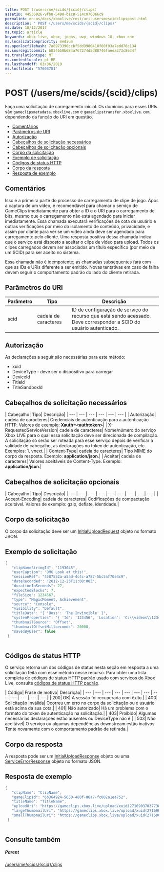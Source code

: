 ```yaml
---
title: POST (/users/me/scids/{scid}/clips)
assetID: 44535926-9fb8-5498-b1c8-514c0763e6c9
permalink: en-us/docs/xboxlive/rest/uri-usersmescidclipspost.html
description: " POST (/users/me/scids/{scid}/clips)"
ms.date: 10/12/2017
ms.topic: article
keywords: xbox live, xbox, jogos, uwp, windows 10, xbox one
ms.localizationpriority: medium
ms.openlocfilehash: 7a8973390ccbf5dd9980410f60f03a7edd78c134
ms.sourcegitcommit: b034650b684a767274d5d88746faeea373c8e34f
ms.translationtype: MT
ms.contentlocale: pt-BR
ms.lasthandoff: 03/06/2019
ms.locfileid: "57608781"
---
```

# <a name="post-usersmescidsscidclips"></a>POST (/users/me/scids/{scid}/clips)
Faça uma solicitação de carregamento inicial. Os domínios para esses URIs são `gameclipsmetadata.xboxlive.com` e `gameclipstransfer.xboxlive.com`, dependendo da função do URI em questão.
 
  * [Comentários](#ID4EX)
  * [Parâmetros de URI](#ID4EFB)
  * [Autorização](#ID4EQB)
  * [Cabeçalhos de solicitação necessários](#ID4EKC)
  * [Cabeçalhos de solicitação opcionais](#ID4ENE)
  * [Corpo da solicitação](#ID4ENF)
  * [Exemplo de solicitação](#ID4E1F)
  * [Códigos de status HTTP](#ID4EDG)
  * [Corpo da resposta](#ID4EVAAC)
  * [Resposta de exemplo](#ID4EFBAC)
 
<a id="ID4EX"></a>

 
## <a name="remarks"></a>Comentários
 
Isso é a primeira parte do processo de carregamento de clipe de jogo. Após a captura de um vídeo, é recomendável para chamar o serviço de GameClips imediatamente para obter a ID e o URI para o carregamento de bits, mesmo que o carregamento não está agendado para iniciar imediatamente. Essa chamada executará verificações de cota de usuário e outras verificações por meio do isolamento de conteúdo, privacidade, e assim por diante para ver se um vídeo ainda deve ser agendado para carregamento pelo cliente. Uma resposta positiva dessa chamada indica que o serviço está disposto a aceitar o clipe de vídeo para upload. Todos os clipes carregados devem ser associados um título específico (por meio de um SCID) para ser aceito no sistema.
 
Essa chamada não é idempotente; as chamadas subsequentes fará com que as IDs e URIs diferente a ser emitido. Novas tentativas em caso de falha devem seguir o comportamento padrão do lado do cliente retirada.
  
<a id="ID4EFB"></a>

 
## <a name="uri-parameters"></a>Parâmetros do URI
 
| Parâmetro| Tipo| Descrição| 
| --- | --- | --- | 
| scid| cadeia de caracteres| ID de configuração de serviço do recurso que está sendo acessado. Deve corresponder a SCID do usuário autenticado.| 
  
<a id="ID4EQB"></a>

 
## <a name="authorization"></a>Autorização
 
As declarações a seguir são necessárias para este método:
 
   * xuid
   * DeviceType - deve ser o dispositivo para carregar
   * DeviceId
   * TitleId
   * TitleSandboxId
   
<a id="ID4EKC"></a>

 
## <a name="required-request-headers"></a>Cabeçalhos de solicitação necessários
 
| Cabeçalho| Tipo| Descrição| 
| --- | --- | --- | --- | --- | --- | 
| Autorização| cadeia de caracteres| Credenciais de autenticação para a autenticação HTTP. Valores de exemplo: <b>Xauth=&lt;authtoken></b>| 
| X-RequestedServiceVersion| cadeia de caracteres| Nome/número do serviço Xbox LIVE para o qual essa solicitação deve ser direcionada de compilação. A solicitação só serão ser roteada para esse serviço depois de verificar a validade de cabeçalho, as declarações no token de autenticação, etc. Exemplos: 1, vnext.| 
| Content-Type| cadeia de caracteres| Tipo MIME do corpo da resposta. Exemplo: <b>application/json</b>.| 
| Aceitar| cadeia de caracteres| Valores aceitáveis de Content-Type. Exemplo: <b>application/json</b>.| 
  
<a id="ID4ENE"></a>

 
## <a name="optional-request-headers"></a>Cabeçalhos de solicitação opcionais
 
| Cabeçalho| Tipo| Descrição| 
| --- | --- | --- | --- | --- | --- | --- | --- | --- | 
| Accept-Encoding| cadeia de caracteres| Codificações de compactação aceitável. Valores de exemplo: gzip, deflate, identidade.| 
  
<a id="ID4ENF"></a>

 
## <a name="request-body"></a>Corpo da solicitação
 
O corpo da solicitação deve ser um [InitialUploadRequest](../../json/json-initialuploadrequest.md) objeto no formato JSON.
  
<a id="ID4E1F"></a>

 
## <a name="sample-request"></a>Exemplo de solicitação
 

```cpp
{
   "clipNameStringId": "1193045",
   "userCaption": "OMG Look at this!",
   "sessionRef": "4587552a-a5ad-4c4c-a787-5bc5af70e4c9",
   "dateRecorded": "2012-12-23T11:08:08Z",
   "durationInSeconds": 27,
   "expectedBlocks": 7,
   "fileSize": 1234567,
   "type": "MagicMoment, Achievement",
   "source": "Console",
   "visibility": "Default",
   "titleData": "{ 'Boss': 'The Invincible' }",
   "systemProperties": "{ 'Id': '123456', 'Location': 'C:\\videos\\123456.mp4' }",
   "thumbnailSource": "Offset",
   "thumbnailOffsetMillseconds": 20000,
   "savedByUser": false
 }
      
```

  
<a id="ID4EDG"></a>

 
## <a name="http-status-codes"></a>Códigos de status HTTP
 
O serviço retorna um dos códigos de status nesta seção em resposta a uma solicitação feita com esse método nesse recurso. Para obter uma lista completa de códigos de status HTTP padrão usado com serviços do Xbox Live, consulte [códigos de status HTTP padrão](../../additional/httpstatuscodes.md).
 
| Código| Frase de motivo| Descrição| 
| --- | --- | --- | --- | --- | --- | --- | --- | --- | --- | --- | --- | 
| 200| OK| A sessão foi recuperada com êxito.| 
| 400| Solicitação Inválida| Ocorreu um erro no corpo da solicitação ou o usuário está acima da sua cota.| 
| 401| Não autorizado| Há um problema com o formato do token de autenticação na solicitação.| 
| 403| Proibido| Algumas necessárias declarações estão ausentes ou DeviceType não é.| 
| 503| Não aceitável| O serviço ou algumas dependências downstream estão inativos. Tente novamente com o comportamento padrão de retirada.| 
  
<a id="ID4EVAAC"></a>

 
## <a name="response-body"></a>Corpo da resposta
 
A resposta pode ser um [InitialUploadResponse](../../json/json-initialuploadresponse.md) objeto ou uma [ServiceErrorResponse](../../json/json-serviceerrorresponse.md) objeto no formato JSON.
  
<a id="ID4EFBAC"></a>

 
## <a name="sample-response"></a>Resposta de exemplo
 

```cpp
{
   "clipName": "ClipName",
   "gameClipId": "6b364924-5650-480f-86a7-fc002a1ee752",  
   "titleName": "TitleName",
   "uploadUri": "https://gameclips.xbox.live/upload/xuid(2716903703773872)/6b364924-5650-480f-86a7-fc002a1ee752/container",
   "largeThumbnailUri": "https://gameclips.xbox.live/upload/xuid(2716903703773872)/6b364924-5650-480f-86a7-fc002a1ee752/container/thumbnails/large",
   "smallThumbnailUri": "https://gameclips.xbox.live/upload/xuid(2716903703773872)/6b364924-5650-480f-86a7-fc002a1ee752/container/thumbnails/small"
 }
         
```

  
<a id="ID4EOBAC"></a>

 
## <a name="see-also"></a>Consulte também
 
<a id="ID4EQBAC"></a>

 
##### <a name="parent"></a>Parent 

[/users/me/scids/{scid}/clips](uri-usersmescidclips.md)

   